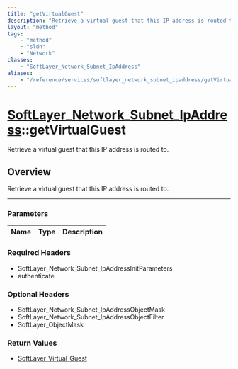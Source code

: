 ```yaml
---
title: "getVirtualGuest"
description: "Retrieve a virtual guest that this IP address is routed to."
layout: "method"
tags:
    - "method"
    - "sldn"
    - "Network"
classes:
    - "SoftLayer_Network_Subnet_IpAddress"
aliases:
    - "/reference/services/softlayer_network_subnet_ipaddress/getVirtualGuest"
---
```

# [SoftLayer_Network_Subnet_IpAddress](/reference/services/SoftLayer_Network_Subnet_IpAddress)::getVirtualGuest

Retrieve a virtual guest that this IP address is routed to.


## Overview 
Retrieve a virtual guest that this IP address is routed to.

-----

### Parameters 
|Name | Type | Description |
| --- | --- | --- |


### Required Headers
* SoftLayer_Network_Subnet_IpAddressInitParameters
* authenticate


### Optional Headers
* SoftLayer_Network_Subnet_IpAddressObjectMask
* SoftLayer_Network_Subnet_IpAddressObjectFilter
* SoftLayer_ObjectMask

### Return Values
* <a href='/reference/datatypes/SoftLayer_Virtual_Guest'>SoftLayer_Virtual_Guest </a>




